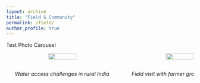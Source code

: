 ```yaml
---
layout: archive
title: "Field & Community"
permalink: /field/
author_profile: true
---
```

Test Photo Carousel

<div style="display: flex; overflow-x: scroll; gap: 1rem;">
  <div style="min-width: 300px; text-align: center;">
    <img src="/images/bio-photo-2.jpg" style="width: 50%; border-radius: 8px;">
    <p><em>Water access challenges in rural India</em></p>
  </div>
  <div style="min-width: 300px; text-align: center;">
    <img src="/images/bio-photo.jpg" style="width: 50%; border-radius: 8px;">
    <p><em>Field visit with farmer group, Indonesia</em></p>
  </div>
</div>
